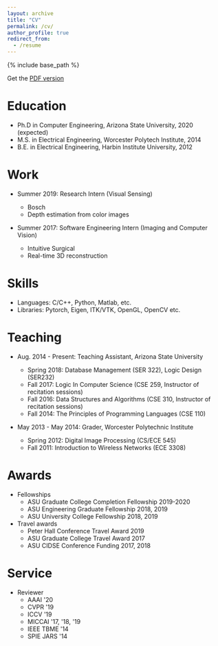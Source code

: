 ```yaml
---
layout: archive
title: "CV"
permalink: /cv/
author_profile: true
redirect_from:
  - /resume
---
```


{% include base_path %}

Get the [PDF version](http://icemiliang.github.io/files/resume.pdf)


Education
======
* Ph.D in Computer Engineering, Arizona State University, 2020 (expected)
* M.S. in Electrical Engineering, Worcester Polytech Institute, 2014
* B.E. in Electrical Engineering, Harbin Institute University, 2012


Work
======
* Summer 2019: Research Intern (Visual Sensing)
  * Bosch
  * Depth estimation from color images

* Summer 2017: Software Engineering Intern (Imaging and Computer Vision)
  * Intuitive Surgical
  * Real-time 3D reconstruction


Skills
======
* Languages: C/C++, Python, Matlab, etc.
* Libraries: Pytorch, Eigen, ITK/VTK, OpenGL, OpenCV etc.


Teaching
======
* Aug. 2014 - Present: Teaching Assistant, Arizona State University
    * Spring 2018: Database Management (SER 322), Logic Design (SER232)
    * Fall 2017: Logic In Computer Science (CSE 259, Instructor of recitation sessions)
    * Fall 2016: Data Structures and Algorithms (CSE 310, Instructor of recitation sessions)
    * Fall 2014: The Principles of Programming Languages (CSE 110)

* May 2013 - May 2014: Grader, Worcester Polytechnic Institute
  * Spring 2012: Digital Image Processing (CS/ECE 545)
  * Fall 2011: Introduction to Wireless Networks (ECE 3308)


Awards
======
* Fellowships
  * ASU Graduate College Completion Fellowship 2019-2020
  * ASU Engineering Graduate Fellowship 2018, 2019
  * ASU University College Fellowship 2018, 2019
* Travel awards
  * Peter Hall Conference Travel Award 2019
  * ASU Graduate College Travel Award 2017
  * ASU CIDSE Conference Funding 2017, 2018


Service
======
* Reviewer
  * AAAI '20
  * CVPR '19
  * ICCV '19
  * MICCAI '17, '18, '19
  * IEEE TBME '14 
  * SPIE JARS '14


